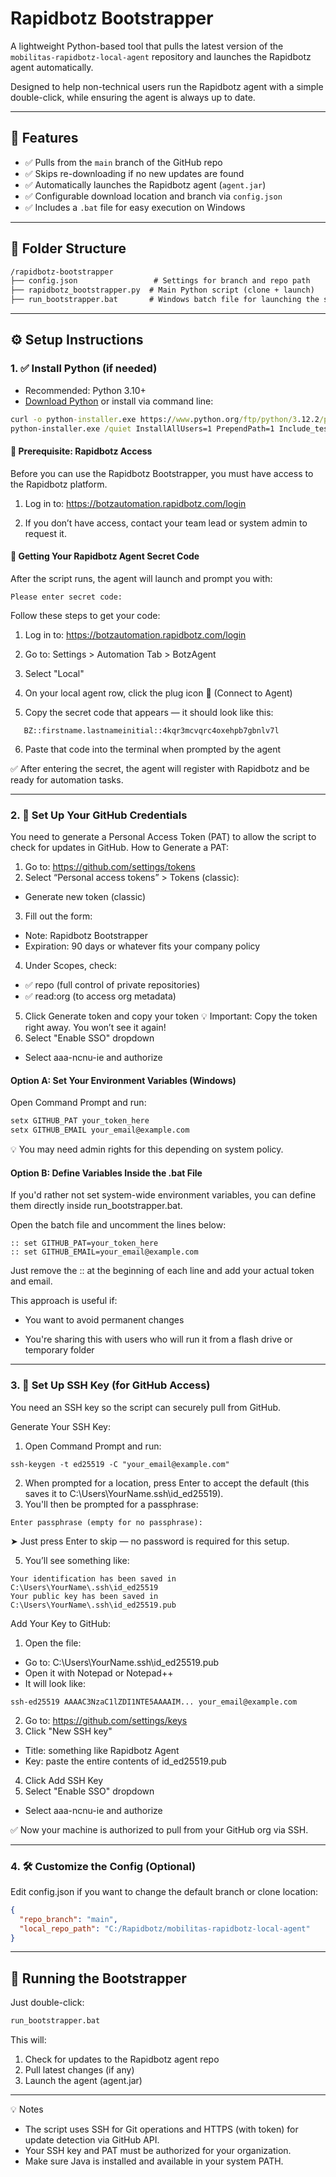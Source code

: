 # Rapidbotz Bootstrapper

A lightweight Python-based tool that pulls the latest version of the `mobilitas-rapidbotz-local-agent` repository and launches the Rapidbotz agent automatically.

Designed to help non-technical users run the Rapidbotz agent with a simple double-click, while ensuring the agent is always up to date.

---

## 🔧 Features

- ✅ Pulls from the `main` branch of the GitHub repo
- ✅ Skips re-downloading if no new updates are found
- ✅ Automatically launches the Rapidbotz agent (`agent.jar`)
- ✅ Configurable download location and branch via `config.json`
- ✅ Includes a `.bat` file for easy execution on Windows

---

## 📁 Folder Structure

```md
/rapidbotz-bootstrapper
├── config.json                 # Settings for branch and repo path
├── rapidbotz_bootstrapper.py  # Main Python script (clone + launch)
├── run_bootstrapper.bat       # Windows batch file for launching the script
```

---

## ⚙️ Setup Instructions

### 1. ✅ Install Python (if needed)

- Recommended: Python 3.10+
- [Download Python](https://www.python.org/downloads/) or install via command line:

```cmd
curl -o python-installer.exe https://www.python.org/ftp/python/3.12.2/python-3.12.2-amd64.exe
python-installer.exe /quiet InstallAllUsers=1 PrependPath=1 Include_test=0
```

#### 🔐 Prerequisite: Rapidbotz Access

Before you can use the Rapidbotz Bootstrapper, you must have access to the Rapidbotz platform.
1. Log in to:
https://botzautomation.rapidbotz.com/login

2. If you don’t have access, contact your team lead or system admin to request it.

#### 🧩 Getting Your Rapidbotz Agent Secret Code

After the script runs, the agent will launch and prompt you with:
```
Please enter secret code:
```

Follow these steps to get your code:

1. Log in to: https://botzautomation.rapidbotz.com/login

2. Go to:
    Settings > Automation Tab > BotzAgent

3. Select "Local" 

4. On your local agent row, click the plug icon 🔌 (Connect to Agent)

5. Copy the secret code that appears — it should look like this:
```
   BZ::firstname.lastnameinitial::4kqr3mcvqrc4oxehpb7gbnlv7l
```

6. Paste that code into the terminal when prompted by the agent

✅ After entering the secret, the agent will register with Rapidbotz and be ready for automation tasks.

---

### 2. 🔐 Set Up Your GitHub Credentials

You need to generate a Personal Access Token (PAT) to allow the script to check for updates in GitHub.
How to Generate a PAT:

1. Go to: https://github.com/settings/tokens
2. Select “Personal access tokens” > Tokens (classic):
  - Generate new token (classic)

3. Fill out the form:
  - Note: Rapidbotz Bootstrapper
  - Expiration: 90 days or whatever fits your company policy

4. Under Scopes, check:
  - ✅ repo (full control of private repositories)
  - ✅ read:org (to access org metadata)
5. Click Generate token and copy your token
💡 Important: Copy the token right away. You won’t see it again!
6. Select "Enable SSO" dropdown
  - Select aaa-ncnu-ie and authorize

#### Option A: Set Your Environment Variables (Windows)

Open Command Prompt and run:
```cmd
setx GITHUB_PAT your_token_here
setx GITHUB_EMAIL your_email@example.com
```
💡 You may need admin rights for this depending on system policy.

#### Option B: Define Variables Inside the .bat File

If you'd rather not set system-wide environment variables, you can define them directly inside run_bootstrapper.bat.

Open the batch file and uncomment the lines below:

```
:: set GITHUB_PAT=your_token_here
:: set GITHUB_EMAIL=your_email@example.com
```

Just remove the :: at the beginning of each line and add your actual token and email.

This approach is useful if:

- You want to avoid permanent changes

- You're sharing this with users who will run it from a flash drive or temporary folder

---
### 3. 🔑 Set Up SSH Key (for GitHub Access)
You need an SSH key so the script can securely pull from GitHub.

Generate Your SSH Key:
1. Open Command Prompt and run:
```
ssh-keygen -t ed25519 -C "your_email@example.com"
```
2. When prompted for a location, press Enter to accept the default (this saves it to C:\Users\YourName\.ssh\id_ed25519).
3. You'll then be prompted for a passphrase:
```
Enter passphrase (empty for no passphrase):
```
➤ Just press Enter to skip — no password is required for this setup.

5. You’ll see something like:
```
Your identification has been saved in C:\Users\YourName\.ssh\id_ed25519
Your public key has been saved in C:\Users\YourName\.ssh\id_ed25519.pub
```

Add Your Key to GitHub:

1. Open the file:
- Go to: C:\Users\YourName\.ssh\id_ed25519.pub
- Open it with Notepad or Notepad++
- It will look like:
```
ssh-ed25519 AAAAC3NzaC1lZDI1NTE5AAAAIM... your_email@example.com
```
2. Go to: https://github.com/settings/keys
3. Click "New SSH key"
- Title: something like Rapidbotz Agent
- Key: paste the entire contents of id_ed25519.pub
4. Click Add SSH Key
5. Select "Enable SSO" dropdown
  - Select aaa-ncnu-ie and authorize

✅ Now your machine is authorized to pull from your GitHub org via SSH.

---
### 4. 🛠️ Customize the Config (Optional)

Edit config.json if you want to change the default branch or clone location:
```json
{
  "repo_branch": "main",
  "local_repo_path": "C:/Rapidbotz/mobilitas-rapidbotz-local-agent"
}
```

---
## 🚀 Running the Bootstrapper

Just double-click:
```cmd
run_bootstrapper.bat
```
This will:

1. Check for updates to the Rapidbotz agent repo
2. Pull latest changes (if any)
3. Launch the agent (agent.jar)
   
---

💡 Notes

- The script uses SSH for Git operations and HTTPS (with token) for update detection via GitHub API.
- Your SSH key and PAT must be authorized for your organization.
- Make sure Java is installed and available in your system PATH.
